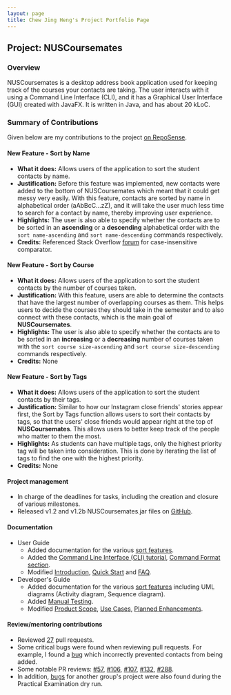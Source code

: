 ```yaml
---
layout: page
title: Chew Jing Heng's Project Portfolio Page
---
```


## Project: NUSCoursemates

### Overview
NUSCoursemates is a desktop address book application used for keeping track of the courses your contacts are taking. 
The user interacts with it using a Command Line Interface (CLI), and it has a Graphical User Interface (GUI) created with JavaFX. 
It is written in Java, and has about 20 kLoC.

### Summary of Contributions
Given below are my contributions to the project
[on RepoSense](https://nus-cs2103-ay2324s1.github.io/tp-dashboard/?search=chewjh1234&breakdown=true).
  
#### New Feature - Sort by Name
* **What it does:** Allows users of the application to sort the student contacts by name. 
* **Justification:** Before this feature was implemented, new contacts were added to the bottom of NUSCoursemates which meant that it could get messy very easily. With this feature, contacts are sorted by name in alphabetical order (aAbBcC...zZ), and it will take the user much less time to search for a contact by name, thereby improving user experience. 
* **Highlights:** The user is also able to specify whether the contacts are to be sorted in an **ascending** or a **descending** alphabetical order with the `sort name-ascending` and `sort name-descending` commands respectively. 
* **Credits:** Referenced Stack Overflow [forum](https://stackoverflow.com/questions/57277475/sort-results-in-ascending-return-in-the-form-a-a-b-b-in-java) for case-insensitive comparator. 

#### New Feature - Sort by Course
* **What it does:** Allows users of the application to sort the student contacts by the number of courses taken. 
* **Justification:** With this feature, users are able to determine the contacts that have the largest number of overlapping courses as them. This helps users to decide the courses they should take in the semester and to also connect with these contacts, which is the main goal of **NUSCoursemates**.
* **Highlights:** The user is also able to specify whether the contacts are to be sorted in an **increasing** or a **decreasing** number of courses taken with the `sort course size-ascending` and `sort course size-descending` commands respectively. 
* **Credits:** None

#### New Feature - Sort by Tags
* **What it does:** Allows users of the application to sort the student contacts by their tags. 
* **Justification:** Similar to how our Instagram close friends' stories appear first, the Sort by Tags function allows users to sort their contacts by tags, so that the users' close friends would appear right at the top of **NUSCoursemates**. This allows users to better keep track of the people who matter to them the most. 
* **Highlights:** As students can have multiple tags, only the highest priority tag will be taken into consideration. This is done by iterating the list of tags to find the one with the highest priority. 
* **Credits:** None

#### Project management
* In charge of the deadlines for tasks, including the creation and closure of various milestones. 
* Released v1.2 and v1.2b NUSCoursemates.jar files on [GitHub](https://github.com/AY2324S1-CS2103T-T17-4/tp/releases). 

#### Documentation
* User Guide
  * Added documentation for the various [sort features](https://ay2324s1-cs2103t-t17-4.github.io/tp/UserGuide.html#sorting-by-tags-sort-tags). 
  * Added the [Command Line Interface (CLI) tutorial](https://ay2324s1-cs2103t-t17-4.github.io/tp/UserGuide.html#using-the-command-line-interface-cli), [Command Format section](https://ay2324s1-cs2103t-t17-4.github.io/tp/UserGuide.html#command-format).
  * Modified [Introduction](https://ay2324s1-cs2103t-t17-4.github.io/tp/UserGuide.html#introduction), [Quick Start](https://ay2324s1-cs2103t-t17-4.github.io/tp/UserGuide.html#quick-start) and [FAQ](https://ay2324s1-cs2103t-t17-4.github.io/tp/UserGuide.html#faq).
* Developer's Guide
  * Added documentation for the various [sort features](https://ay2324s1-cs2103t-t17-4.github.io/tp/DeveloperGuide.html#45-sort-feature) including UML diagrams (Activity diagram, Sequence diagram).
  * Added [Manual Testing](https://ay2324s1-cs2103t-t17-4.github.io/tp/DeveloperGuide.html#appendix-b-instructions-for-manual-testing). 
  * Modified [Product Scope](https://ay2324s1-cs2103t-t17-4.github.io/tp/DeveloperGuide.html#a1-product-scope), [Use Cases](https://ay2324s1-cs2103t-t17-4.github.io/tp/DeveloperGuide.html#a3-use-cases), [Planned Enhancements](https://ay2324s1-cs2103t-t17-4.github.io/tp/DeveloperGuide.html#appendix-c-planned-enhancements). 

#### Review/mentoring contributions
* Reviewed [27](https://github.com/AY2324S1-CS2103T-T17-4/tp/pulls?q=is%3Apr+is%3Aclosed+reviewed-by%3Achewjh1234) pull requests.
* Some critical bugs were found when reviewing pull requests. For example, I found a [bug](https://github.com/AY2324S1-CS2103T-T17-4/tp/pull/107#pullrequestreview-1691405863) which incorrectly prevented contacts from being added.
* Some notable PR reviews: [#57](https://github.com/AY2324S1-CS2103T-T17-4/tp/pull/57#pullrequestreview-1642578187), [#106](https://github.com/AY2324S1-CS2103T-T17-4/tp/pull/106#pullrequestreview-1685497544), [#107](https://github.com/AY2324S1-CS2103T-T17-4/tp/pull/107#pullrequestreview-1691405863), [#132](https://github.com/AY2324S1-CS2103T-T17-4/tp/pull/132#pullrequestreview-1697943613), [#288](https://github.com/AY2324S1-CS2103T-T17-4/tp/pull/288#pullrequestreview-1727318899).
* In addition, [bugs](https://github.com/chewjh1234/ped) for another group's project were also found during the Practical Examination dry run.
